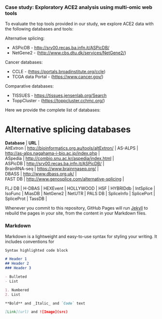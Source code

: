 ### Case study: Exploratory ACE2 analysis using multi-omic web tools

To evaluate the top tools provided in our study, we explore ACE2 data with the following databases and tools:

Alternative splicing:
* ASPicDB - http://srv00.recas.ba.infn.it/ASPicDB/
* NetGene2 - (http://www.cbs.dtu.dk/services/NetGene2/)

Cancer databases:
* CCLE - (https://portals.broadinstitute.org/ccle)
* TCGA data Portal - (https://www.cancer.gov/)

Comparative databases:
* TISSUES - <https://tissues.jensenlab.org/Search>
* ToppCluster - (https://toppcluster.cchmc.org/)


Here we provide the complete list of databases:

# Alternative splicing databases

**Database** |                  **URL**                          |  
AltExtron    | <http://bioinformatics.org.au/tools/altExtron/>   |
AS-ALPS      | http://as-alps.nagahama-i-bio.ac.jp/index.php     |  
ASpedia      | http://combio.snu.ac.kr/aspedia/index.html        |   
ASPicDB      | http://srv00.recas.ba.infn.it/ASPicDB/            |  
BrainRNA-seq | https://www.brainrnaseq.org/                      |  
DBASS        | http://www.dbass.org.uk/                          |          
FAST DB      | http://www.genosplice.com/alternative-splicing    |

FLJ DB |
H-DBAS |
HEXEvent  |
HOLLYWOOD |
HSF  |
HYBRIDdb  |
IntSplice |
IsoFunc  |
MiasDB |
NetGene2 |
NetUTR |
PALS DB |
SpliceInfo |
SplicePort |
SpliceProt |
TassDB |




Whenever you commit to this repository, GitHub Pages will run [Jekyll](https://jekyllrb.com/) to rebuild the pages in your site, from the content in your Markdown files.

### Markdown

Markdown is a lightweight and easy-to-use syntax for styling your writing. It includes conventions for

```markdown
Syntax highlighted code block

# Header 1
## Header 2
### Header 3

- Bulleted
- List

1. Numbered
2. List

**Bold** and _Italic_ and `Code` text

[Link](url) and ![Image](src)
```

